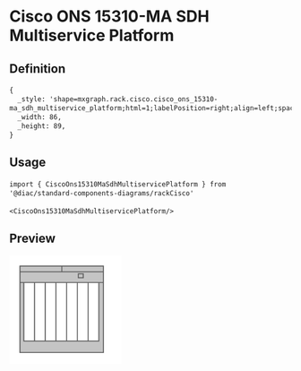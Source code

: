 # Cisco ONS 15310-MA SDH Multiservice Platform

## Definition

```
{
  _style: 'shape=mxgraph.rack.cisco.cisco_ons_15310-ma_sdh_multiservice_platform;html=1;labelPosition=right;align=left;spacingLeft=15;dashed=0;shadow=0;fillColor=#ffffff;',
  _width: 86,
  _height: 89,
}
```

## Usage

```
import { CiscoOns15310MaSdhMultiservicePlatform } from '@diac/standard-components-diagrams/rackCisco'

<CiscoOns15310MaSdhMultiservicePlatform/>
```

## Preview

<img src="./cisco-ons-15310-ma-sdh-multiservice-platform.png" width="200"/>
